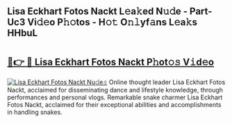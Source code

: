 ## Lisa Eckhart Fotos Nackt L𝚎a𝚔ed N𝚞𝚍e - Part-Uc3 Vi𝚍𝚎o P𝚑𝚘tos - H𝚘𝚝 O𝚗𝚕yf𝚊ns L𝚎a𝚔s HHbuL

# <h2><a href="http://kf3ycp.oniu.top/?m=Lisa+Eckhart+Fotos+Nackt">🔗👉 🔴 Lisa Eckhart Fotos Nackt P𝚑ot𝚘𝚜 V𝚒d𝚎o</a></h2>

[![Lisa Eckhart Fotos Nackt Nu𝚍e𝚜](https://i.imgur.com/0qMVB7G.gif)](http://kf3ycp.oniu.top/?m=Lisa+Eckhart+Fotos+Nackt)
Online thought leader Lisa Eckhart Fotos Nackt, acclaimed for disseminating dance and lifestyle knowledge, through performances and personal vlogs. Remarkable snake charmer Lisa Eckhart Fotos Nackt, acclaimed for their exceptional abilities and accomplishments in handling snakes.  
